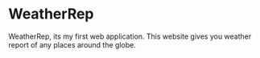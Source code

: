 # WeatherRep
WeatherRep, its my first web application. This website gives you weather report of any places around the globe.
